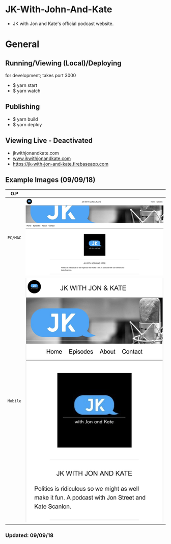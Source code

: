 # JK-With-John-And-Kate
- JK with Jon and Kate's official podcast website.

# General
## Running/Viewing (Local)/Deploying
for development; takes port 3000
- $ yarn start
- $ yarn watch

## Publishing
- $ yarn build
- $ yarn deploy

## Viewing Live - Deactivated
- jkwithjonandkate.com
- www.jkwithjonandkate.com
- https://jk-with-jon-and-kate.firebaseapp.com

## Example Images (09/09/18)
| O.P | |
| --- | --- |
| `PC/MAC` | ![JK-preview-page](public/images/preview_images/home_kate.png) |
| `Mobile` | ![JK-preview-mobile](public/images/preview_images/sample2_kate.png) |

### Updated: 09/09/18
